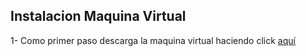 ## Instalacion Maquina Virtual

1- Como primer paso descarga la maquina virtual haciendo click [aquí](maquinaVirtual.exe)
